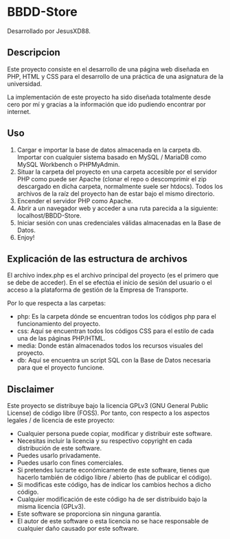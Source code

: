 # BBDD-Store

Desarrollado por JesusXD88.

## Descripcion

Este proyecto consiste en el desarrollo de una página web diseñada en PHP, HTML y CSS para el desarrollo de una práctica de una asignatura de la universidad.

La implementación de este proyecto ha sido diseñada totalmente desde cero por mí y gracias a la información que ido pudiendo encontrar por internet.

## Uso

1. Cargar e importar la base de datos almacenada en la carpeta db. Importar con cualquier sistema basado en MySQL / MariaDB como MySQL Workbench o PHPMyAdmin.
2. Situar la carpeta del proyecto en una carpeta accesible por el servidor PHP como puede ser Apache (clonar el repo o descomprimir el zip descargado en dicha carpeta, normalmente suele ser htdocs). Todos los archivos de la raíz del proyecto han de estar bajo el mismo directorio.
3. Encender el servidor PHP como Apache.
4. Abrir a un navegador web y acceder a una ruta parecida a la siguiente: localhost/BBDD-Store.
5. Iniciar sesión con unas credenciales válidas almacenadas en la Base de Datos.
6. Enjoy!

## Explicación de las estructura de archivos

El archivo index.php es el archivo principal del proyecto (es el primero que se debe de acceder).
En el se efectúa el inicio de sesión del usuario o el acceso a la plataforma de gestión de la Empresa de Transporte.

Por lo que respecta a las carpetas:

* php: Es la carpeta dónde se encuentran todos los códigos php para el funcionamiento del proyecto.
* css: Aquí se encuentran todos los códigos CSS para el estilo de cada una de las páginas PHP/HTML.
* media: Donde están almacenados todos los recursos visuales del proyecto.
* db: Aquí se encuentra un script SQL con la Base de Datos necesaria para que el proyecto funcione.

## Disclaimer

Este proyecto se distribuye bajo la licencia GPLv3 (GNU General Public License) de código libre (FOSS). Por tanto, con respecto a los aspectos legales / de licencia de este proyecto:

* Cualquier persona puede copiar, modificar y distribuir este software.
* Necesitas incluir la licencia y su respectivo copyright en cada distribución de este software.
* Puedes usarlo privadamente.
* Puedes usarlo con fines comerciales.
* Si pretendes lucrarte económicamente de este software, tienes que hacerlo también de código libre / abierto (has de publicar el código).
* Si modificas este código, has de indicar los cambios hechos a dicho código.
* Cualquier modificación de este código ha de ser distribuido bajo la misma licencia (GPLv3).
* Este software se proporciona sin ninguna garantía.
* El autor de este software o esta licencia no se hace responsable de cualquier daño causado por este software.
